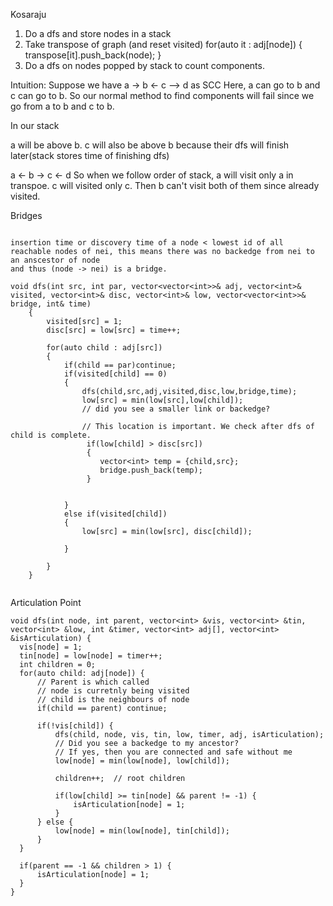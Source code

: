 

Kosaraju
1. Do a dfs and store nodes in a stack
2. Take transpose of graph (and reset visited)
for(auto it : adj[node])
{
	transpose[it].push_back(node);
}
3. Do a dfs on nodes popped by stack to count components.

Intuition:
Suppose we have a -> b <- c --> d as SCC
Here, a can go to b and c can go to b. So our normal method to find components will fail since 
we go from a to b and c to b.

In our stack

a will be above b.
c will also be above b because their dfs will finish later(stack stores time of finishing dfs)

a <- b -> c <- d
So when we follow order of stack, a will visit only a in transpoe.
c will visited only c. Then b can't visit both of them since already visited.


Bridges
```

insertion time or discovery time of a node < lowest id of all reachable nodes of nei, this means there was no backedge from nei to an anscestor of node 
and thus (node -> nei) is a bridge.

void dfs(int src, int par, vector<vector<int>>& adj, vector<int>& visited, vector<int>& disc, vector<int>& low, vector<vector<int>>& bridge, int& time)
    {
        visited[src] = 1;
        disc[src] = low[src] = time++;
        
        for(auto child : adj[src])
        {   
            if(child == par)continue;
            if(visited[child] == 0)
            {
                dfs(child,src,adj,visited,disc,low,bridge,time);
                low[src] = min(low[src],low[child]); 
                // did you see a smaller link or backedge?
                
                // This location is important. We check after dfs of child is complete.
                 if(low[child] > disc[src])
                 {
                    vector<int> temp = {child,src};
                    bridge.push_back(temp);
                 }
                 
                 
            }
            else if(visited[child])
            {
                low[src] = min(low[src], disc[child]);
                
            }
            
        }
    }
    
  ```
  
  Articulation Point
  ```
  void dfs(int node, int parent, vector<int> &vis, vector<int> &tin, vector<int> &low, int &timer, vector<int> adj[], vector<int> &isArticulation) {
    vis[node] = 1; 
    tin[node] = low[node] = timer++;
    int children = 0; 
    for(auto child: adj[node]) {
        // Parent is which called
		// node is curretnly being visited
		// child is the neighbours of node
		if(child == parent) continue;
        
        if(!vis[child]) {
            dfs(child, node, vis, tin, low, timer, adj, isArticulation); 
            // Did you see a backedge to my ancestor?
			// If yes, then you are connected and safe without me
			low[node] = min(low[node], low[child]); 
	        
			children++;  // root children

            if(low[child] >= tin[node] && parent != -1) {
                isArticulation[node] = 1; 
            }
        } else {
            low[node] = min(low[node], tin[child]); 
        }
    }
    
    if(parent == -1 && children > 1) {
        isArticulation[node] = 1; 
    }
}
```    
    
    
    
